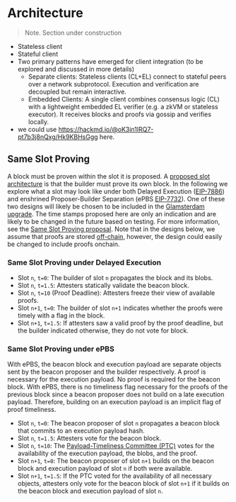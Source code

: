 # Architecture
> Note. Section under construction
- Stateless client
- Stateful client
- Two primary patterns have emerged for client integration (to be explored and discussed in more details)
    - Separate clients: Stateless clients (CL+EL) connect to stateful peers over a network subprotocol. Execution and verification are decoupled but remain interactive.
    - Embedded Clients: A single client combines consensus logic (CL) with a lightweight embedded EL verifier (e.g. a zkVM or stateless executor). It receives blocks and proofs via gossip and verifies locally.
- we could use https://hackmd.io/@oK3in1lRQ7-pt7b3j8nQxg/Hk9KBHsGgg here.

## Same Slot Proving
A block must be proven within the slot it is proposed. A [proposed slot architecture](https://ethresear.ch/t/prover-killers-killer-you-build-it-you-prove-it/22308) is that the builder must prove its own block. In the following we explore what a slot may look like under both Delayed Execution ([EIP-7886](https://eips.ethereum.org/EIPS/eip-7886)) and enshrined Proposer-Builder Separation (ePBS [EIP-7732](https://eips.ethereum.org/EIPS/eip-7732)). One of these two designs will likely be chosen to be included in the [Glamsterdam upgrade](https://ethereum-magicians.org/t/eip-7773-glamsterdam-network-upgrade-meta-thread/21195). The time stamps proposed here are only an indication and are likely to be changed in the future based on testing. For more information, see the [Same Slot Proving proposal](https://ethresear.ch/t/prover-killers-killer-you-build-it-you-prove-it/22308). Note that in the designs below, we assume that proofs are stored [off-chain](https://ethresear.ch/t/native-rollups-superpowers-from-l1-execution/21517), however, the design could easily be changed to include proofs onchain.

### Same Slot Proving under Delayed Execution
- Slot `n`, `t=0`: The builder of slot `n` propagates the block and its blobs.
- Slot `n`, `t=1.5`: Attesters statically validate the beacon block.
- Slot `n`, `t=10` (Proof Deadline): Attesters freeze their view of available proofs.
- Slot `n+1`, `t=0`: The builder of slot `n+1` indicates whether the proofs were timely with a flag in the block.
- Slot `n+1`, `t=1.5`: If attesters saw a valid proof by the proof deadline, but the builder indicated otherwise, they do not vote for block.

### Same Slot Proving under ePBS
With ePBS, the beacon block and execution payload are separate objects sent by the beacon proposer and the builder respectively. A proof is necessary for the execution payload. No proof is required for the beacon block. With ePBS, there is no timeliness flag necessary for the proofs of the previous block since a beacon proposer does not build on a late execution payload. Therefore, building on an execution payload is an implicit flag of proof timeliness.

- Slot `n`, `t=0`: The beacon proposer of slot `n` propagates a beacon block that commits to an execution payload hash.
- Slot `n`, `t=1.5`: Attesters vote for the beacon block.
- Slot `n`, `t=10`: The [Payload-Timeliness Committee (PTC)](https://ethresear.ch/t/payload-timeliness-committee-ptc-an-epbs-design/16054#proposer-initiated-splitting-18) votes for the availability of the execution payload, the blobs, and the proof.
- Slot `n+1`, `t=0`: The beacon proposer of slot `n+1` builds on the beacon block and execution payload of slot `n` if both were available.
- Slot `n+1`, `t=1.5`: If the PTC voted for the availability of all necessary objects, attesters only vote for the beacon block of slot `n+1` if it builds on the beacon block and execution payload of slot `n`.

